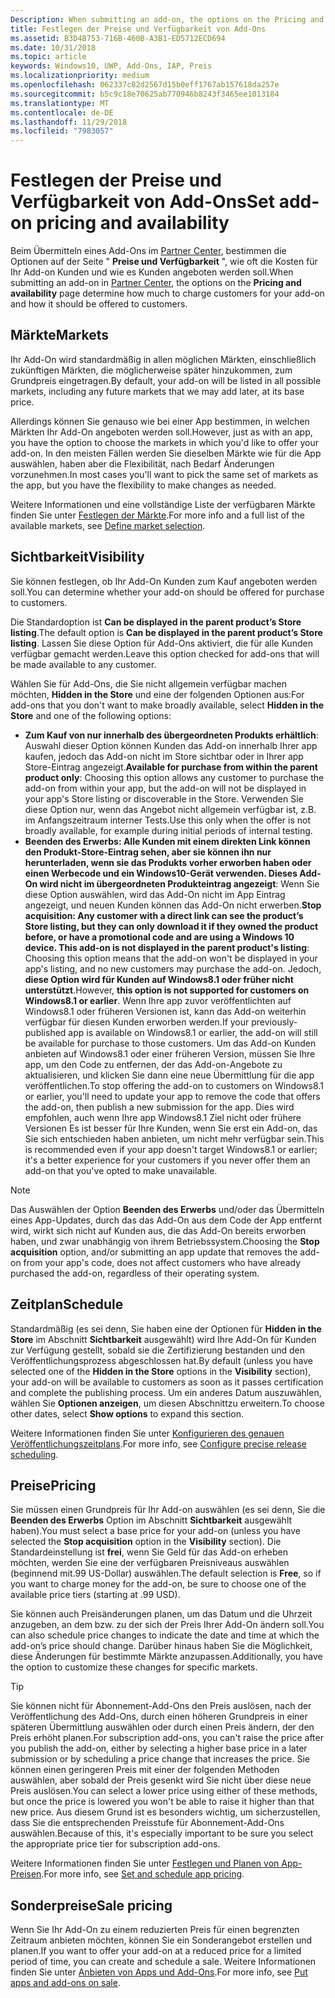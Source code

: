 ```yaml
---
Description: When submitting an add-on, the options on the Pricing and availability page determine what to charge for your add-on and how it should be offered to customers.
title: Festlegen der Preise und Verfügbarkeit von Add-Ons
ms.assetid: B3D4B753-716B-460B-A3B1-ED5712ECD694
ms.date: 10/31/2018
ms.topic: article
keywords: Windows10, UWP, Add-Ons, IAP, Preis
ms.localizationpriority: medium
ms.openlocfilehash: 062337c82d2567d15b0eff1767ab157618da257e
ms.sourcegitcommit: b5c9c18e70625ab770946b8243f3465ee1013184
ms.translationtype: MT
ms.contentlocale: de-DE
ms.lasthandoff: 11/29/2018
ms.locfileid: "7983057"
---
```

# <a name="set-add-on-pricing-and-availability"></a><span data-ttu-id="9e996-103">Festlegen der Preise und Verfügbarkeit von Add-Ons</span><span class="sxs-lookup"><span data-stu-id="9e996-103">Set add-on pricing and availability</span></span>

<span data-ttu-id="9e996-104">Beim Übermitteln eines Add-Ons im [Partner Center](https://partner.microsoft.com/dashboard), bestimmen die Optionen auf der Seite " **Preise und Verfügbarkeit** ", wie oft die Kosten für Ihr Add-on Kunden und wie es Kunden angeboten werden soll.</span><span class="sxs-lookup"><span data-stu-id="9e996-104">When submitting an add-on in [Partner Center](https://partner.microsoft.com/dashboard), the options on the **Pricing and availability** page determine how much to charge customers for your add-on and how it should be offered to customers.</span></span>

## <a name="markets"></a><span data-ttu-id="9e996-105">Märkte</span><span class="sxs-lookup"><span data-stu-id="9e996-105">Markets</span></span>

<span data-ttu-id="9e996-106">Ihr Add-On wird standardmäßig in allen möglichen Märkten, einschließlich zukünftigen Märkten, die möglicherweise später hinzukommen, zum Grundpreis eingetragen.</span><span class="sxs-lookup"><span data-stu-id="9e996-106">By default, your add-on will be listed in all possible markets, including any future markets that we may add later, at its base price.</span></span>

<span data-ttu-id="9e996-107">Allerdings können Sie genauso wie bei einer App bestimmen, in welchen Märkten Ihr Add-On angeboten werden soll.</span><span class="sxs-lookup"><span data-stu-id="9e996-107">However, just as with an app, you have the option to choose the markets in which you'd like to offer your add-on.</span></span> <span data-ttu-id="9e996-108">In den meisten Fällen werden Sie dieselben Märkte wie für die App auswählen, haben aber die Flexibilität, nach Bedarf Änderungen vorzunehmen.</span><span class="sxs-lookup"><span data-stu-id="9e996-108">In most cases you'll want to pick the same set of markets as the app, but you have the flexibility to make changes as needed.</span></span> 

<span data-ttu-id="9e996-109">Weitere Informationen und eine vollständige Liste der verfügbaren Märkte finden Sie unter [Festlegen der Märkte](define-pricing-and-market-selection.md).</span><span class="sxs-lookup"><span data-stu-id="9e996-109">For more info and a full list of the available markets, see [Define market selection](define-pricing-and-market-selection.md).</span></span>

## <a name="visibility"></a><span data-ttu-id="9e996-110">Sichtbarkeit</span><span class="sxs-lookup"><span data-stu-id="9e996-110">Visibility</span></span>

<span data-ttu-id="9e996-111">Sie können festlegen, ob Ihr Add-On Kunden zum Kauf angeboten werden soll.</span><span class="sxs-lookup"><span data-stu-id="9e996-111">You can determine whether your add-on should be offered for purchase to customers.</span></span> 

<span data-ttu-id="9e996-112">Die Standardoption ist **Can be displayed in the parent product’s Store listing**.</span><span class="sxs-lookup"><span data-stu-id="9e996-112">The default option is **Can be displayed in the parent product’s Store listing**.</span></span> <span data-ttu-id="9e996-113">Lassen Sie diese Option für Add-Ons aktiviert, die für alle Kunden verfügbar gemacht werden.</span><span class="sxs-lookup"><span data-stu-id="9e996-113">Leave this option checked for add-ons that will be made available to any customer.</span></span> 

<span data-ttu-id="9e996-114">Wählen Sie für Add-Ons, die Sie nicht allgemein verfügbar machen möchten, **Hidden in the Store** und eine der folgenden Optionen aus:</span><span class="sxs-lookup"><span data-stu-id="9e996-114">For add-ons that you don't want to make broadly available, select **Hidden in the Store** and one of the following options:</span></span>

-   <span data-ttu-id="9e996-115">**Zum Kauf von nur innerhalb des übergeordneten Produkts erhältlich**: Auswahl dieser Option können Kunden das Add-on innerhalb Ihrer app kaufen, jedoch das Add-on nicht im Store sichtbar oder in Ihrer app Store-Eintrag angezeigt.</span><span class="sxs-lookup"><span data-stu-id="9e996-115">**Available for purchase from within the parent product only**: Choosing this option allows any customer to purchase the add-on from within your app, but the add-on will not be displayed in your app's Store listing or discoverable in the Store.</span></span> <span data-ttu-id="9e996-116">Verwenden Sie diese Option nur, wenn das Angebot nicht allgemein verfügbar ist, z.B. im Anfangszeitraum interner Tests.</span><span class="sxs-lookup"><span data-stu-id="9e996-116">Use this only when the offer is not broadly available, for example during initial periods of internal testing.</span></span>
-   <span data-ttu-id="9e996-117">**Beenden des Erwerbs: Alle Kunden mit einem direkten Link können den Produkt-Store-Eintrag sehen, aber sie können ihn nur herunterladen, wenn sie das Produkts vorher erworben haben oder einen Werbecode und ein Windows10-Gerät verwenden. Dieses Add-On wird nicht im übergeordneten Produkteintrag angezeigt**: Wenn Sie diese Option auswählen, wird das Add-On nicht im App Eintrag angezeigt, und neuen Kunden können das Add-On nicht erwerben.</span><span class="sxs-lookup"><span data-stu-id="9e996-117">**Stop acquisition: Any customer with a direct link can see the product’s Store listing, but they can only download it if they owned the product before, or have a promotional code and are using a Windows 10 device. This add-on is not displayed in the parent product's listing**: Choosing this option means that the add-on won't be displayed in your app's listing, and no new customers may purchase the add-on.</span></span> <span data-ttu-id="9e996-118">Jedoch, **diese Option wird für Kunden auf Windows8.1 oder früher nicht unterstützt**.</span><span class="sxs-lookup"><span data-stu-id="9e996-118">However, **this option is not supported for customers on Windows8.1 or earlier**.</span></span> <span data-ttu-id="9e996-119">Wenn Ihre app zuvor veröffentlichten auf Windows8.1 oder früheren Versionen ist, kann das Add-on weiterhin verfügbar für diesen Kunden erworben werden.</span><span class="sxs-lookup"><span data-stu-id="9e996-119">If your previously-published app is available on Windows8.1 or earlier, the add-on will still be available for purchase to those customers.</span></span> <span data-ttu-id="9e996-120">Um das Add-on Kunden anbieten auf Windows8.1 oder einer früheren Version, müssen Sie Ihre app, um den Code zu entfernen, der das Add-on-Angebote zu aktualisieren, und klicken Sie dann eine neue Übermittlung für die app veröffentlichen.</span><span class="sxs-lookup"><span data-stu-id="9e996-120">To stop offering the add-on to customers on Windows8.1 or earlier, you'll need to update your app to remove the code that offers the add-on, then publish a new submission for the app.</span></span> <span data-ttu-id="9e996-121">Dies wird empfohlen, auch wenn Ihre app Windows8.1 Ziel nicht oder frühere Versionen Es ist besser für Ihre Kunden, wenn Sie erst ein Add-on, das Sie sich entschieden haben anbieten, um nicht mehr verfügbar sein.</span><span class="sxs-lookup"><span data-stu-id="9e996-121">This is recommended even if your app doesn't target Windows8.1 or earlier; it's a better experience for your customers if you never offer them an add-on that you've opted to make unavailable.</span></span>
    
 > [!NOTE] 
 > <span data-ttu-id="9e996-122">Das Auswählen der Option **Beenden des Erwerbs** und/oder das Übermitteln eines App-Updates, durch das das Add-On aus dem Code der App entfernt wird, wirkt sich nicht auf Kunden aus, die das Add-On bereits erworben haben, und zwar unabhängig von ihrem Betriebssystem.</span><span class="sxs-lookup"><span data-stu-id="9e996-122">Choosing the **Stop acquisition** option, and/or submitting an app update that removes the add-on from your app's code, does not affect customers who have already purchased the add-on, regardless of their operating system.</span></span>


## <a name="schedule"></a><span data-ttu-id="9e996-123">Zeitplan</span><span class="sxs-lookup"><span data-stu-id="9e996-123">Schedule</span></span>

<span data-ttu-id="9e996-124">Standardmäßig (es sei denn, Sie haben eine der Optionen für **Hidden in the Store** im Abschnitt **Sichtbarkeit** ausgewählt) wird Ihre Add-On für Kunden zur Verfügung gestellt, sobald sie die Zertifizierung bestanden und den Veröffentlichungsprozess abgeschlossen hat.</span><span class="sxs-lookup"><span data-stu-id="9e996-124">By default (unless you have selected one of the **Hidden in the Store** options in the **Visibility** section), your add-on will be available to customers as soon as it passes certification and complete the publishing process.</span></span> <span data-ttu-id="9e996-125">Um ein anderes Datum auszuwählen, wählen Sie **Optionen anzeigen**, um diesen Abschnittzu erweitern.</span><span class="sxs-lookup"><span data-stu-id="9e996-125">To choose other dates, select **Show options** to expand this section.</span></span> 

<span data-ttu-id="9e996-126">Weitere Informationen finden Sie unter [Konfigurieren des genauen Veröffentlichungszeitplans](configure-precise-release-scheduling.md).</span><span class="sxs-lookup"><span data-stu-id="9e996-126">For more info, see [Configure precise release scheduling](configure-precise-release-scheduling.md).</span></span>


## <a name="pricing"></a><span data-ttu-id="9e996-127">Preise</span><span class="sxs-lookup"><span data-stu-id="9e996-127">Pricing</span></span>

<span data-ttu-id="9e996-128">Sie müssen einen Grundpreis für Ihr Add-on auswählen (es sei denn, Sie die **Beenden des Erwerbs** Option im Abschnitt **Sichtbarkeit** ausgewählt haben).</span><span class="sxs-lookup"><span data-stu-id="9e996-128">You must select a base price for your add-on (unless you have selected the **Stop acquisition** option in the **Visibility** section).</span></span> <span data-ttu-id="9e996-129">Die Standardeinstellung ist **frei**, wenn Sie Geld für das Add-on erheben möchten, werden Sie eine der verfügbaren Preisniveaus auswählen (beginnend mit.99 US-Dollar) auswählen.</span><span class="sxs-lookup"><span data-stu-id="9e996-129">The default selection is **Free**, so if you want to charge money for the add-on, be sure to choose one of the available price tiers (starting at .99 USD).</span></span>

<span data-ttu-id="9e996-130">Sie können auch Preisänderungen planen, um das Datum und die Uhrzeit anzugeben, an dem bzw. zu der sich der Preis Ihrer Add-On ändern soll.</span><span class="sxs-lookup"><span data-stu-id="9e996-130">You can also schedule price changes to indicate the date and time at which the add-on’s price should change.</span></span> <span data-ttu-id="9e996-131">Darüber hinaus haben Sie die Möglichkeit, diese Änderungen für bestimmte Märkte anzupassen.</span><span class="sxs-lookup"><span data-stu-id="9e996-131">Additionally, you have the option to customize these changes for specific markets.</span></span> 

> [!TIP]
> <span data-ttu-id="9e996-132">Sie können nicht für Abonnement-Add-Ons den Preis auslösen, nach der Veröffentlichung des Add-Ons, durch einen höheren Grundpreis in einer späteren Übermittlung auswählen oder durch einen Preis ändern, der den Preis erhöht planen.</span><span class="sxs-lookup"><span data-stu-id="9e996-132">For subscription add-ons, you can't raise the price after you publish the add-on, either by selecting a higher base price in a later submission or by scheduling a price change that increases the price.</span></span> <span data-ttu-id="9e996-133">Sie können einen geringeren Preis mit einer der folgenden Methoden auswählen, aber sobald der Preis gesenkt wird Sie nicht über diese neue Preis auslösen.</span><span class="sxs-lookup"><span data-stu-id="9e996-133">You can select a lower price using either of these methods, but once the price is lowered you won't be able to raise it higher than that new price.</span></span> <span data-ttu-id="9e996-134">Aus diesem Grund ist es besonders wichtig, um sicherzustellen, dass Sie die entsprechenden Preisstufe für Abonnement-Add-Ons auswählen.</span><span class="sxs-lookup"><span data-stu-id="9e996-134">Because of this, it's especially important to be sure you select the appropriate price tier for subscription add-ons.</span></span> 

<span data-ttu-id="9e996-135">Weitere Informationen finden Sie unter [Festlegen und Planen von App-Preisen](set-and-schedule-app-pricing.md).</span><span class="sxs-lookup"><span data-stu-id="9e996-135">For more info, see [Set and schedule app pricing](set-and-schedule-app-pricing.md).</span></span>


## <a name="sale-pricing"></a><span data-ttu-id="9e996-136">Sonderpreise</span><span class="sxs-lookup"><span data-stu-id="9e996-136">Sale pricing</span></span>

<span data-ttu-id="9e996-137">Wenn Sie Ihr Add-On zu einem reduzierten Preis für einen begrenzten Zeitraum anbieten möchten, können Sie ein Sonderangebot erstellen und planen.</span><span class="sxs-lookup"><span data-stu-id="9e996-137">If you want to offer your add-on at a reduced price for a limited period of time, you can create and schedule a sale.</span></span> <span data-ttu-id="9e996-138">Weitere Informationen finden Sie unter [Anbieten von Apps und Add-Ons](put-apps-and-add-ons-on-sale.md).</span><span class="sxs-lookup"><span data-stu-id="9e996-138">For more info, see [Put apps and add-ons on sale](put-apps-and-add-ons-on-sale.md).</span></span>



